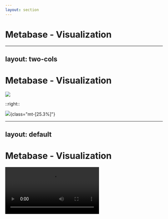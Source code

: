 ```yaml
---
layout: section
---
```


# Metabase - Visualization

<!--
- this one was test flake that inspired the name of this presentation
- blink and you’ll miss it
- in fact, I’m going to show you a screenshot from failing and passing test side by side
-->

---
layout: two-cols
---
# Metabase - Visualization

![](/images/before.png)

::right::

![](/images/after.png){class="mt-[25.3%]"}

---
layout: default
---

# Metabase - Visualization
<video src="/images/shift.mov" autoplay loop class="h-[80%] m-auto" />

<!-- 
- can you see it now?
- I’m going to tell you straight away, that it is the font change that caused the test to fail
- it was a simpl css change, but what’s really interesting is how it actually affected the functional side of tests
-->

---
layout: default
---

# Metabase - Visualization

### Error message:
```plain {*|3|4}
AssertionError: Timed out retrying after 4000ms: 
expected '<span.rounded.flex.align-center.text-bold.cursor-pointer>' 
to have text 'Created At is Apr 1, 12:00 AM – Sep 1, 2022, 12:00 AM', 
but the text was 'Created At is May 1, 12:00 AM – Sep 1, 2022, 12:00 AM'
```
<!-- 
- this was the most confusing part about it
- there was nothing that pointed to a problem with CSS
- in fact, it looked like a functional error
- [click] because we expected the date range to Start on Apr 1
- [click] but it actually started on May 1
-->

---
layout: default
---

```js {*|9-13|17-20}
it("should apply filters to the series selecting area range", () => {
  cy.viewport(1280, 800);

  visitQuestionAdhoc({
    dataset_query: testQuery,
    display: "line",
  });

	// select date range drag & drop
  cy.get(".Visualization")
    .trigger("mousedown", 100, 200)
    .trigger("mousemove", 230, 200)
    .trigger("mouseup", 230, 200);

  cy.wait("@dataset");

  cy.findByTestId("filter-pill").should(
    "have.text",
    "Created At is Apr 1, 12:00 AM – Sep 1, 2022, 12:00 AM",
  );

  cy.get(".Visualization .dot").should("have.length", 6);
});
```

<!--
- to give you a better idea of what the test did, here’s the test code
- [click] the test tried to select a range
- [click] and then validate that the range was indeed selected
-->

---
layout: default
---

# Metabase - Visualization

![](/images/network.png){class="h-90 m-auto"}

<!--
- a good place to look when bugs like these happen is in network panel
- since we recorded tests, we were able to look into the network panel and confirm, that the range selected started on May 1st
- so our test was doing something we didn’t expect
- it didn’t behave the way we wanted
-->

---
layout: default
---

# Metabase - Visualization
<video src="/images/shift.mov" autoplay loop class="h-[80%] m-auto" />

<!-- 
- going back to the video comparison
- we can see why the test did not work the way we wanted
- the css change caused the whole layout to shift
- so the cypress commands that relied on precise coordinates on page were selecting something different after we used bolder fonts
-->
